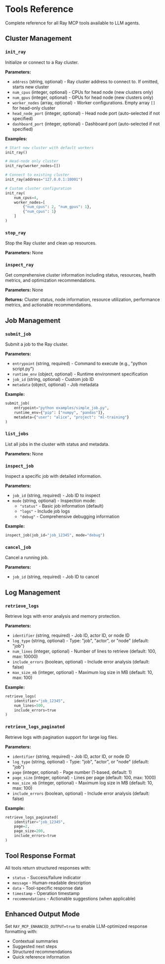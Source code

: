 # Tools Reference

Complete reference for all Ray MCP tools available to LLM agents.

## Cluster Management

### `init_ray`

Initialize or connect to a Ray cluster.

**Parameters:**
- `address` (string, optional) - Ray cluster address to connect to. If omitted, starts new cluster
- `num_cpus` (integer, optional) - CPUs for head node (new clusters only)
- `num_gpus` (integer, optional) - GPUs for head node (new clusters only)
- `worker_nodes` (array, optional) - Worker configurations. Empty array `[]` for head-only cluster
- `head_node_port` (integer, optional) - Head node port (auto-selected if not specified)
- `dashboard_port` (integer, optional) - Dashboard port (auto-selected if not specified)

**Examples:**
```python
# Start new cluster with default workers
init_ray()

# Head-node only cluster
init_ray(worker_nodes=[])

# Connect to existing cluster
init_ray(address="127.0.0.1:10001")

# Custom cluster configuration
init_ray(
    num_cpus=4,
    worker_nodes=[
        {"num_cpus": 2, "num_gpus": 1},
        {"num_cpus": 1}
    ]
)
```

### `stop_ray`

Stop the Ray cluster and clean up resources.

**Parameters:** None

### `inspect_ray`

Get comprehensive cluster information including status, resources, health metrics, and optimization recommendations.

**Parameters:** None

**Returns:** Cluster status, node information, resource utilization, performance metrics, and actionable recommendations.

## Job Management

### `submit_job`

Submit a job to the Ray cluster.

**Parameters:**
- `entrypoint` (string, required) - Command to execute (e.g., "python script.py")
- `runtime_env` (object, optional) - Runtime environment specification
- `job_id` (string, optional) - Custom job ID
- `metadata` (object, optional) - Job metadata

**Example:**
```python
submit_job(
    entrypoint="python examples/simple_job.py",
    runtime_env={"pip": ["numpy", "pandas"]},
    metadata={"user": "alice", "project": "ml-training"}
)
```

### `list_jobs`

List all jobs in the cluster with status and metadata.

**Parameters:** None

### `inspect_job`

Inspect a specific job with detailed information.

**Parameters:**
- `job_id` (string, required) - Job ID to inspect
- `mode` (string, optional) - Inspection mode:
  - `"status"` - Basic job information (default)
  - `"logs"` - Include job logs
  - `"debug"` - Comprehensive debugging information

**Example:**
```python
inspect_job(job_id="job_12345", mode="debug")
```

### `cancel_job`

Cancel a running job.

**Parameters:**
- `job_id` (string, required) - Job ID to cancel

## Log Management

### `retrieve_logs`

Retrieve logs with error analysis and memory protection.

**Parameters:**
- `identifier` (string, required) - Job ID, actor ID, or node ID
- `log_type` (string, optional) - Type: "job", "actor", or "node" (default: "job")
- `num_lines` (integer, optional) - Number of lines to retrieve (default: 100, max: 10000)
- `include_errors` (boolean, optional) - Include error analysis (default: false)
- `max_size_mb` (integer, optional) - Maximum log size in MB (default: 10, max: 100)

**Example:**
```python
retrieve_logs(
    identifier="job_12345",
    num_lines=500,
    include_errors=true
)
```

### `retrieve_logs_paginated`

Retrieve logs with pagination support for large log files.

**Parameters:**
- `identifier` (string, required) - Job ID, actor ID, or node ID
- `log_type` (string, optional) - Type: "job", "actor", or "node" (default: "job")
- `page` (integer, optional) - Page number (1-based, default: 1)
- `page_size` (integer, optional) - Lines per page (default: 100, max: 1000)
- `max_size_mb` (integer, optional) - Maximum log size in MB (default: 10, max: 100)
- `include_errors` (boolean, optional) - Include error analysis (default: false)

**Example:**
```python
retrieve_logs_paginated(
    identifier="job_12345",
    page=2,
    page_size=200,
    include_errors=true
)
```

## Tool Response Format

All tools return structured responses with:
- `status` - Success/failure indicator
- `message` - Human-readable description
- `data` - Tool-specific response data
- `timestamp` - Operation timestamp
- `recommendations` - Actionable suggestions (when applicable)

## Enhanced Output Mode

Set `RAY_MCP_ENHANCED_OUTPUT=true` to enable LLM-optimized response formatting with:
- Contextual summaries
- Suggested next steps
- Structured recommendations
- Quick reference information 